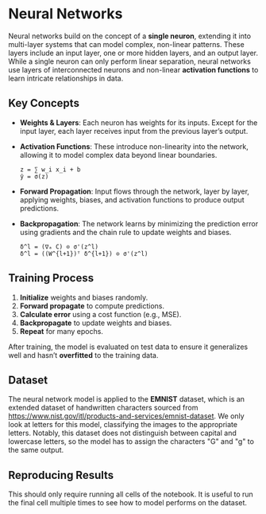 # Neural Networks

Neural networks build on the concept of a **single neuron**, extending it into multi-layer systems that can model complex, non-linear patterns. These layers include an input layer, one or more hidden layers, and an output layer. While a single neuron can only perform linear separation, neural networks use layers of interconnected neurons and non-linear **activation functions** to learn intricate relationships in data.

## Key Concepts

- **Weights & Layers**: Each neuron has weights for its inputs. Except for the input layer, each layer receives input from the previous layer’s output.
- **Activation Functions**: These introduce non-linearity into the network, allowing it to model complex data beyond linear boundaries.
  
  ```
  z = ∑ w_i x_i + b
  ŷ = σ(z)
  ```

- **Forward Propagation**: Input flows through the network, layer by layer, applying weights, biases, and activation functions to produce output predictions.
- **Backpropagation**: The network learns by minimizing the prediction error using gradients and the chain rule to update weights and biases.

  ```
  δ^l = (∇ₐ C) ⊙ σ'(z^l)
  δ^l = ((W^{l+1})ᵀ δ^{l+1}) ⊙ σ'(z^l)
  ```

## Training Process

1. **Initialize** weights and biases randomly.
2. **Forward propagate** to compute predictions.
3. **Calculate error** using a cost function (e.g., MSE).
4. **Backpropagate** to update weights and biases.
5. **Repeat** for many epochs.

After training, the model is evaluated on test data to ensure it generalizes well and hasn’t **overfitted** to the training data.

## Dataset

The neural network model is applied to the **EMNIST** dataset, which is an extended dataset of handwritten characters sourced from https://www.nist.gov/itl/products-and-services/emnist-dataset. We only look at letters for this model, classifying the images to the appropriate letters. Notably, this dataset does not distinguish between capital and lowercase letters, so the model has to assign the characters "G" and "g" to the same output.

## Reproducing Results

This should only require running all cells of the notebook. It is useful to run the final cell multiple times to see how to model performs on the dataset.